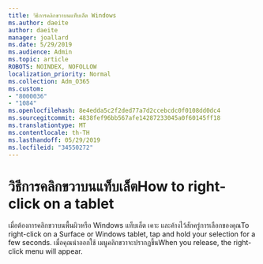 ```yaml
---
title: วิธีการคลิกขวาบนแท็บเล็ต Windows
ms.author: daeite
author: daeite
manager: joallard
ms.date: 5/29/2019
ms.audience: Admin
ms.topic: article
ROBOTS: NOINDEX, NOFOLLOW
localization_priority: Normal
ms.collection: Adm_O365
ms.custom:
- "8000036"
- "1084"
ms.openlocfilehash: 8e4edda5c2f2ded77a7d2ccebcdc0f0108dd0dc4
ms.sourcegitcommit: 4838fef96bb567afe14287233045a0f60145ff18
ms.translationtype: MT
ms.contentlocale: th-TH
ms.lasthandoff: 05/29/2019
ms.locfileid: "34550272"
---
```

# <a name="how-to-right-click-on-a-tablet"></a><span data-ttu-id="d70d5-102">วิธีการคลิกขวาบนแท็บเล็ต</span><span class="sxs-lookup"><span data-stu-id="d70d5-102">How to right-click on a tablet</span></span>

<span data-ttu-id="d70d5-103">เมื่อต้องการคลิกขวาบนพื้นผิวหรือ Windows แท็บเล็ต เคาะ และค้างไว้สักครู่การเลือกของคุณ</span><span class="sxs-lookup"><span data-stu-id="d70d5-103">To right-click on a Surface or Windows tablet, tap and hold your selection for a few seconds.</span></span> <span data-ttu-id="d70d5-104">เมื่อคุณนำออกใช้ เมนูคลิกขวาจะปรากฏขึ้น</span><span class="sxs-lookup"><span data-stu-id="d70d5-104">When you release, the right-click menu will appear.</span></span>